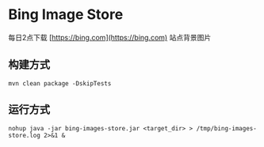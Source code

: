 # Bing Image Store

每日2点下载 [https://bing.com](https://bing.com) 站点背景图片

## 构建方式
```$xslt
mvn clean package -DskipTests
```

## 运行方式
```$xslt
nohup java -jar bing-images-store.jar <target_dir> > /tmp/bing-images-store.log 2>&1 &
```